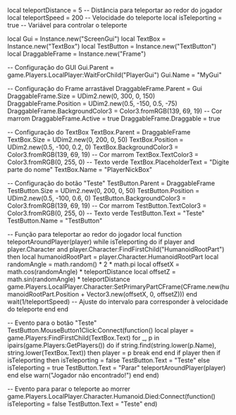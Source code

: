 local teleportDistance = 5  -- Distância para teleportar ao redor do jogador
local teleportSpeed = 200   -- Velocidade do teleporte
local isTeleporting = true  -- Variável para controlar o teleporte

local Gui = Instance.new("ScreenGui")
local TextBox = Instance.new("TextBox")
local TestButton = Instance.new("TextButton")
local DraggableFrame = Instance.new("Frame")

-- Configuração do GUI
Gui.Parent = game.Players.LocalPlayer:WaitForChild("PlayerGui")
Gui.Name = "MyGui"

-- Configuração do Frame arrastável
DraggableFrame.Parent = Gui
DraggableFrame.Size = UDim2.new(0, 300, 0, 150)
DraggableFrame.Position = UDim2.new(0.5, -150, 0.5, -75)
DraggableFrame.BackgroundColor3 = Color3.fromRGB(139, 69, 19)  -- Cor marrom
DraggableFrame.Active = true
DraggableFrame.Draggable = true

-- Configuração do TextBox
TextBox.Parent = DraggableFrame
TextBox.Size = UDim2.new(0, 200, 0, 50)
TextBox.Position = UDim2.new(0.5, -100, 0.2, 0)
TextBox.BackgroundColor3 = Color3.fromRGB(139, 69, 19)  -- Cor marrom
TextBox.TextColor3 = Color3.fromRGB(0, 255, 0)  -- Texto verde
TextBox.PlaceholderText = "Digite parte do nome"
TextBox.Name = "PlayerNickBox"

-- Configuração do botão "Teste"
TestButton.Parent = DraggableFrame
TestButton.Size = UDim2.new(0, 200, 0, 50)
TestButton.Position = UDim2.new(0.5, -100, 0.6, 0)
TestButton.BackgroundColor3 = Color3.fromRGB(139, 69, 19)  -- Cor marrom
TestButton.TextColor3 = Color3.fromRGB(0, 255, 0)  -- Texto verde
TestButton.Text = "Teste"
TestButton.Name = "TestButton"

-- Função para teleportar ao redor do jogador
local function teleportAroundPlayer(player)
    while isTeleporting do
        if player and player.Character and player.Character:FindFirstChild("HumanoidRootPart") then
            local humanoidRootPart = player.Character.HumanoidRootPart
            local randomAngle = math.random() * 2 * math.pi
            local offsetX = math.cos(randomAngle) * teleportDistance
            local offsetZ = math.sin(randomAngle) * teleportDistance
            game.Players.LocalPlayer.Character:SetPrimaryPartCFrame(CFrame.new(humanoidRootPart.Position + Vector3.new(offsetX, 0, offsetZ)))
        end
        wait(1/teleportSpeed)  -- Ajuste do intervalo para corresponder à velocidade do teleporte
    end
end

-- Evento para o botão "Teste"
TestButton.MouseButton1Click:Connect(function()
    local player = game.Players:FindFirstChild(TextBox.Text)
    for _, p in ipairs(game.Players:GetPlayers()) do
        if string.find(string.lower(p.Name), string.lower(TextBox.Text)) then
            player = p
            break
        end
    end
    if player then
        if isTeleporting then
            isTeleporting = false
            TestButton.Text = "Teste"
        else
            isTeleporting = true
            TestButton.Text = "Parar"
            teleportAroundPlayer(player)
        end
    else
        warn("Jogador não encontrado!")
    end
end)

-- Evento para parar o teleporte ao morrer
game.Players.LocalPlayer.Character.Humanoid.Died:Connect(function()
    isTeleporting = false
    TestButton.Text = "Teste"
end)
